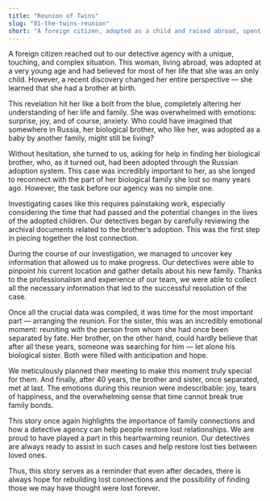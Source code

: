 ```yaml
---
title: "Reunion of Twins"
slug: "81-the-twins-reunion"
short: "A foreign citizen, adopted as a child and raised abroad, spent her entire life thinking she was an only child. But recently, she discovered that she has a brother who remained in Russia. Turning to us, she hoped to reunite with him after decades apart…"
---
```


A foreign citizen reached out to our detective agency with a unique, touching, and complex situation. This woman, living abroad, was adopted at a very young age and had believed for most of her life that she was an only child. However, a recent discovery changed her entire perspective — she learned that she had a brother at birth.

This revelation hit her like a bolt from the blue, completely altering her understanding of her life and family. She was overwhelmed with emotions: surprise, joy, and of course, anxiety. Who could have imagined that somewhere in Russia, her biological brother, who like her, was adopted as a baby by another family, might still be living?

Without hesitation, she turned to us, asking for help in finding her biological brother, who, as it turned out, had been adopted through the Russian adoption system. This case was incredibly important to her, as she longed to reconnect with the part of her biological family she lost so many years ago. However, the task before our agency was no simple one.

Investigating cases like this requires painstaking work, especially considering the time that had passed and the potential changes in the lives of the adopted children. Our detectives began by carefully reviewing the archival documents related to the brother’s adoption. This was the first step in piecing together the lost connection.

During the course of our investigation, we managed to uncover key information that allowed us to make progress. Our detectives were able to pinpoint his current location and gather details about his new family. Thanks to the professionalism and experience of our team, we were able to collect all the necessary information that led to the successful resolution of the case.

Once all the crucial data was compiled, it was time for the most important part — arranging the reunion. For the sister, this was an incredibly emotional moment: reuniting with the person from whom she had once been separated by fate. Her brother, on the other hand, could hardly believe that after all these years, someone was searching for him — let alone his biological sister. Both were filled with anticipation and hope.

We meticulously planned their meeting to make this moment truly special for them. And finally, after 40 years, the brother and sister, once separated, met at last. The emotions during this reunion were indescribable: joy, tears of happiness, and the overwhelming sense that time cannot break true family bonds.

This story once again highlights the importance of family connections and how a detective agency can help people restore lost relationships. We are proud to have played a part in this heartwarming reunion. Our detectives are always ready to assist in such cases and help restore lost ties between loved ones.

Thus, this story serves as a reminder that even after decades, there is always hope for rebuilding lost connections and the possibility of finding those we may have thought were lost forever.
